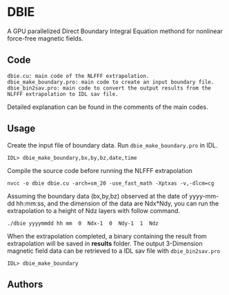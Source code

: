 # DBIE
A GPU parallelized Direct Boundary Integral Equation methond for nonlinear force-free magnetic fields.

## Code
````
dbie.cu: main code of the NLFFF extrapolation.
dbie_make_boundary.pro: main code to create an input boundary file.
dbie_bin2sav.pro: main code to convert the output results from the NLFFF extrapolation to IDL sav file.
````
Detailed explanation can be found in the comments of the main codes.

## Usage
Create the input file of boundary data. Run ``dbie_make_boundary.pro`` in IDL.
````
IDL> dbie_make_boundary,bx,by,bz,date,time
````

Compile the source code before running the NLFFF extrapolation
````
nvcc -o dbie dbie.cu -arch=sm_20 -use_fast_math -Xptxas -v,-dlcm=cg
````
Assuming the boundary data (bx,by,bz) observed at the date of yyyy-mm-dd hh:mm:ss,
and the dimension of the data are Ndx*Ndy,
you can run the extrapolation to a height of Ndz layers with follow command.
````
./dbie yyyymmdd hh mm  0  Ndx-1  0  Ndy-1  1  Ndz
````
When the extrapolation completed, a binary containing the result from extrapolation will be saved in **results** folder.
The output 3-Dimension magnetic field data can be retrieved to a IDL sav file with ``dbie_bin2sav.pro``
````
IDL> dbie_make_boundary
````
## Authors
### Original Author
- Sijie Yu ([@sjyu1988](https://github.com/sjyu1988))

### Co-Author
- Yihua Yan(yyh@nao.cas.cn)
